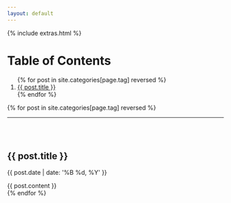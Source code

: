 ```yaml
---
layout: default
---
```

<html>

{% include extras.html %}
<h1>Table of Contents</h1>
<ol>
{% for post in site.categories[page.tag] reversed %}
  <a href="#{{ post.id | remove:"/" }}">
  <li>{{ post.title }}</li></a>
{% endfor %}
</ol>

{% for post in site.categories[page.tag] reversed %}

<hr>
  <a name="{{ post.id | remove:"/"}}"></a>
  <br>
  <br>
  <h2>{{ post.title }}</h2>
  <p>{{ post.date | date: '%B %d, %Y' }}</p>

<div>
  {{ post.content }}
</div>
{% endfor %}

<html>
